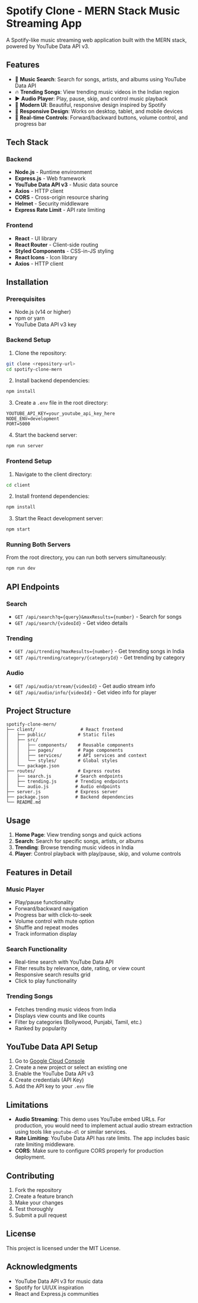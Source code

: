 # Spotify Clone - MERN Stack Music Streaming App

A Spotify-like music streaming web application built with the MERN stack, powered by YouTube Data API v3.

## Features

- 🎵 **Music Search**: Search for songs, artists, and albums using YouTube Data API
- 🔥 **Trending Songs**: View trending music videos in the Indian region
- ▶️ **Audio Player**: Play, pause, skip, and control music playback
- 🎨 **Modern UI**: Beautiful, responsive design inspired by Spotify
- 📱 **Responsive Design**: Works on desktop, tablet, and mobile devices
- 🎯 **Real-time Controls**: Forward/backward buttons, volume control, and progress bar

## Tech Stack

### Backend
- **Node.js** - Runtime environment
- **Express.js** - Web framework
- **YouTube Data API v3** - Music data source
- **Axios** - HTTP client
- **CORS** - Cross-origin resource sharing
- **Helmet** - Security middleware
- **Express Rate Limit** - API rate limiting

### Frontend
- **React** - UI library
- **React Router** - Client-side routing
- **Styled Components** - CSS-in-JS styling
- **React Icons** - Icon library
- **Axios** - HTTP client

## Installation

### Prerequisites
- Node.js (v14 or higher)
- npm or yarn
- YouTube Data API v3 key

### Backend Setup

1. Clone the repository:
```bash
git clone <repository-url>
cd spotify-clone-mern
```

2. Install backend dependencies:
```bash
npm install
```

3. Create a `.env` file in the root directory:
```env
YOUTUBE_API_KEY=your_youtube_api_key_here
NODE_ENV=development
PORT=5000
```

4. Start the backend server:
```bash
npm run server
```

### Frontend Setup

1. Navigate to the client directory:
```bash
cd client
```

2. Install frontend dependencies:
```bash
npm install
```

3. Start the React development server:
```bash
npm start
```

### Running Both Servers

From the root directory, you can run both servers simultaneously:
```bash
npm run dev
```

## API Endpoints

### Search
- `GET /api/search?q={query}&maxResults={number}` - Search for songs
- `GET /api/search/{videoId}` - Get video details

### Trending
- `GET /api/trending?maxResults={number}` - Get trending songs in India
- `GET /api/trending/category/{categoryId}` - Get trending by category

### Audio
- `GET /api/audio/stream/{videoId}` - Get audio stream info
- `GET /api/audio/info/{videoId}` - Get video info for player

## Project Structure

```
spotify-clone-mern/
├── client/                 # React frontend
│   ├── public/            # Static files
│   ├── src/
│   │   ├── components/    # Reusable components
│   │   ├── pages/         # Page components
│   │   ├── services/      # API services and context
│   │   └── styles/        # Global styles
│   └── package.json
├── routes/                # Express routes
│   ├── search.js         # Search endpoints
│   ├── trending.js       # Trending endpoints
│   └── audio.js          # Audio endpoints
├── server.js             # Express server
├── package.json          # Backend dependencies
└── README.md
```

## Usage

1. **Home Page**: View trending songs and quick actions
2. **Search**: Search for specific songs, artists, or albums
3. **Trending**: Browse trending music videos in India
4. **Player**: Control playback with play/pause, skip, and volume controls

## Features in Detail

### Music Player
- Play/pause functionality
- Forward/backward navigation
- Progress bar with click-to-seek
- Volume control with mute option
- Shuffle and repeat modes
- Track information display

### Search Functionality
- Real-time search with YouTube Data API
- Filter results by relevance, date, rating, or view count
- Responsive search results grid
- Click to play functionality

### Trending Songs
- Fetches trending music videos from India
- Displays view counts and like counts
- Filter by categories (Bollywood, Punjabi, Tamil, etc.)
- Ranked by popularity

## YouTube Data API Setup

1. Go to [Google Cloud Console](https://console.cloud.google.com/)
2. Create a new project or select an existing one
3. Enable the YouTube Data API v3
4. Create credentials (API Key)
5. Add the API key to your `.env` file

## Limitations

- **Audio Streaming**: This demo uses YouTube embed URLs. For production, you would need to implement actual audio stream extraction using tools like `youtube-dl` or similar services.
- **Rate Limiting**: YouTube Data API has rate limits. The app includes basic rate limiting middleware.
- **CORS**: Make sure to configure CORS properly for production deployment.

## Contributing

1. Fork the repository
2. Create a feature branch
3. Make your changes
4. Test thoroughly
5. Submit a pull request

## License

This project is licensed under the MIT License.

## Acknowledgments

- YouTube Data API v3 for music data
- Spotify for UI/UX inspiration
- React and Express.js communities
